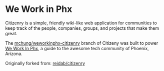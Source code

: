 # We Work in Phx

Citizenry is a simple, friendly wiki-like web application for communities to keep track of the people, companies, groups, and projects that make them great.

The [mchung/weworkinphx-citizenry](http://github.com/mchung/weworkinphx-citizenry) branch of Citizeny was built to power [We Work In Phx](http://www.weworkinphx.com), a guide to the awesome tech community of Phoenix, Arizona.

Originally forked from: [reidab/citizenry](http://github.com/reidab/citizenry)

